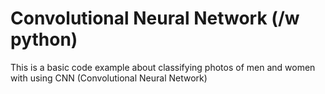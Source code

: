 # Convolutional Neural Network (/w python)
This is a basic code example about classifying photos of men and women with using CNN (Convolutional Neural Network) 

